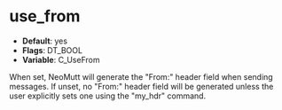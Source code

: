 # use_from

- **Default**: yes
- **Flags**: DT_BOOL
- **Variable**: C_UseFrom

When set, NeoMutt will generate the "From:" header field when
sending messages.  If unset, no "From:" header field will be
generated unless the user explicitly sets one using the "my_hdr"
command.
